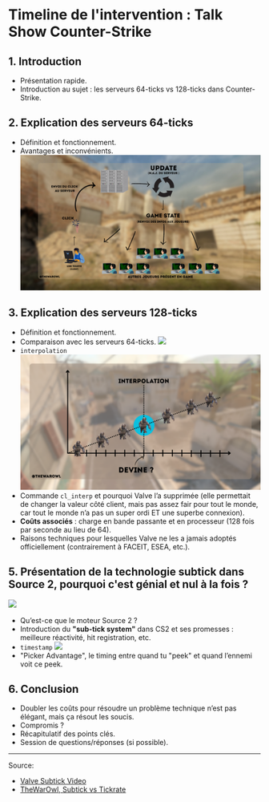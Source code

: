 # Timeline de l'intervention : Talk Show Counter-Strike

## 1. Introduction
- Présentation rapide.
- Introduction au sujet : les serveurs 64-ticks vs 128-ticks dans Counter-Strike.

## 2. Explication des serveurs 64-ticks
- Définition et fonctionnement.
- Avantages et inconvénients.
![](img/network.png)

## 3. Explication des serveurs 128-ticks
- Définition et fonctionnement.
- Comparaison avec les serveurs 64-ticks.
![](img/tickrate.gif)
- `interpolation`
![](img/interpolation.png)
- Commande `cl_interp` et pourquoi Valve l’a supprimée (elle permettait de changer la valeur côté client, mais pas assez fair pour tout le monde, car tout le monde n’a pas un super ordi ET une superbe connexion).
- **Coûts associés** : charge en bande passante et en processeur (128 fois par seconde au lieu de 64).
- Raisons techniques pour lesquelles Valve ne les a jamais adoptés officiellement (contrairement à FACEIT, ESEA, etc.).

## 5. Présentation de la technologie subtick dans Source 2, pourquoi c'est génial et nul à la fois ?
![](bahnonenfait.gif)
- Qu’est-ce que le moteur Source 2 ?
- Introduction du **"sub-tick system"** dans CS2 et ses promesses : meilleure réactivité, hit registration, etc.
- `timestamp`
![](img/subtick.gif)
- "Picker Advantage", le timing entre quand tu "peek" et quand l’ennemi voit ce peek.

## 6. Conclusion
- Doubler les coûts pour résoudre un problème technique n’est pas élégant, mais ça résout les soucis.
- Compromis ?
- Récapitulatif des points clés.
- Session de questions/réponses (si possible).

---

Source:
- [Valve Subtick Video](https://youtu.be/GqhhFl5zgA0)
- [TheWarOwl, Subtick vs Tickrate](https://youtu.be/aWtPpry5UPg?t)
